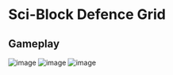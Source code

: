 # Sci-Block Defence Grid

## Gameplay
![image](https://user-images.githubusercontent.com/7307287/147387758-01364f58-1609-4a8f-8aaa-5510203d6ed3.png)
![image](https://user-images.githubusercontent.com/7307287/147414081-74702280-ef84-4b00-97d9-52d89edff458.png)
![image](https://user-images.githubusercontent.com/7307287/147386103-f240744a-2225-409b-b154-e594eabe3b71.png)
